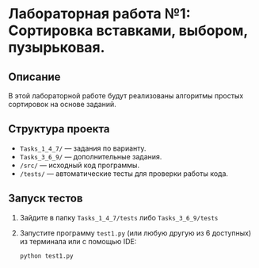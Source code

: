 # Лабораторная работа №1: Сортировка вставками, выбором, пузырьковая.

## Описание
В этой лабораторной работе будут реализованы алгоритмы простых сортировок на основе заданий.

## Структура проекта
- `Tasks_1_4_7/` — задания по варианту.
- `Tasks_3_6_9/` — дополнительные задания.
- `/src/` — исходный код программы.
- `/tests/` — автоматические тесты для проверки работы кода.

## Запуск тестов
1. Зайдите в папку `Tasks_1_4_7/tests` либо `Tasks_3_6_9/tests`

2. Запустите программу `test1.py` (или любую другую из 6 доступных) из терминала или с помощью IDE:
   ```bash
   python test1.py
   ```